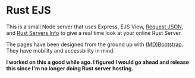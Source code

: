 # Rust EJS
This is a small Node server that uses Express, EJS View, [Request JSON](https://www.npmjs.com/package/request-json "Request JSON"), and [Rust Servers Info](rust-servers.info "Rust Servers Info") to give a real time look at your online Rust Server.

The pages have been designed from the ground up with [(MD)Bootstrap](https://mdbootstrap.com "(MD)Bootstrap"). They have mobility and accessbility in mind.

 **I worked on this a good while ago. I figured I would go ahead and release this since I'm no longer doing Rust server hosting.**